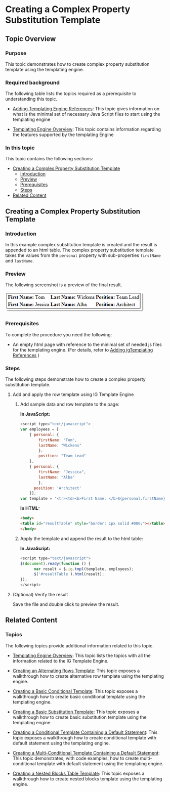 ﻿<!--
|metadata|
{
    "fileName": "creating-complex-property-substitution-template",
    "controlName": "igTemplating Engine",
    "tags": ["How Do I","Templating"]
}
|metadata|
-->

# Creating a Complex Property Substitution Template

## Topic Overview
### Purpose

This topic demonstrates how to create complex property substitution template using the templating engine.

### Required background

The following table lists the topics required as a prerequisite to understanding this topic.

- [Adding Templating Engine References](Adding-igTemplating-References.html): This topic gives information on what is the minimal set of necessary Java Script files to start using the templating engine

- [Templating Engine Overview](igTemplating-Overview.html): This topic contains information regarding the features supported by the templating Engine


### In this topic

This topic contains the following sections:

-   [Creating a Complex Property Substitution Template](#complex-property-substitution)
    -   [Introduction](#introduction)
    -   [Preview](#preview)
    -   [Prerequisites](#prerequisites)
    -   [Steps](#steps)
-   [Related Content](#related-content)



## <a id="complex-property-substitution"></a>Creating a Complex Property Substitution Template
### <a id="introduction"></a>Introduction

In this example complex substitution template is created and the result is appended to an html table. The complex property substitution template takes the values from the `personal` property with sub-properties `firstName` and `lastName`.

### <a id="preview"></a>Preview

The following screenshot is a preview of the final result.

![](images/%28Walkthrough%29Creating_Complex_Property_Substitution_Template_1.png)

### <a id="prerequisites"></a>Prerequisites

To complete the procedure you need the following:

-   An empty html page with reference to the minimal set of needed js files for the templating engine. (For details, refer to [Adding igTemplating References](Adding-igTemplating-References.html) )

### <a id="steps"></a>Steps

The following steps demonstrate how to create a complex property substitution template.

1.  Add and apply the row template using IG Template Engine
 
	1. Add sample data and row template to the page:
	
		**In JavaScript:**
		
		```js
		<script type="text/javascript">
		var employees = [
			{ personal: { 
				firstName: "Tom",
				lastName: "Wickens" 
				},
				position: "Team Lead"
			},
		    { personal: { 
				firstName: "Jessica",
				lastName: "Alba"
				},                  
			  position: 'Architect'
			}];
		var template = '<tr><td><b>First Name: </b>${personal.firstName}</td>' + '<td><b>Last Name: </b>${personal.lastName}</td>' + '<td><b>Position: </b>${position}</td></tr>';</script>
		```
		
		**In HTML:**
		
		```html
		<body>
		<table id="resultTable" style="border: 1px solid #000;"></table>
		</body>
		```
	
	2. Apply the template and append the result to the html table:
	
		**In JavaScript:**
		
		```js
		<script type="text/javascript">
		$(document).ready(function () {
		      var result = $.ig.tmpl(template, employees);
		      $('#resultTable').html(result);
		});
		</script>
		```

2.  (Optional) Verify the result

	Save the file and double click to preview the result.




## <a id="related-content"></a>Related Content
### Topics

The following topics provide additional information related to this topic.

- [Templating Engine Overview](igTemplating-Overview.html): This topic lists the topics with all the information related to the IG Template Engine.

- [Creating an Alternating Rows Template](Creating-an-Alternating-Rows-Template-%28igTemplating%29.html): This topic exposes a walkthrough how to create alternative row template using the templating engine.

- [Creating a Basic Conditional Template](Creating-Basic-Conditional-Template.html): This topic exposes a walkthrough how to create basic conditional template using the templating engine.

- [Creating a Basic Substitution Template](Creating-Basic-Substitution-Template.html): This topic exposes a walkthrough how to create basic substitution template using the templating engine.

- [Creating a Conditional Template Containing a Default Statement](Creating-Conditional-Template-Containing-Default-Statement.html): This topic exposes a walkthrough how to create conditional template with default statement using the templating engine.

- [Creating a Multi-Conditional Template Containing a Default Statement](Creating-Multi-Conditional-Template-Containing-Default-Statement.html): This topic demonstrates, with code examples, how to create multi-conditional template with default statement using the templating engine.

- [Creating a Nested Blocks Table Template](Creating-Nested-Blocks-Template.html): This topic exposes a walkthrough how to create nested blocks template using the templating engine.





 

 


